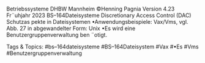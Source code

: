 Betriebssysteme DHBW Mannheim ©Henning Pagnia Version 4.23 Fr¨uhjahr 2023 BS–164Dateisysteme Discretionary Access Control (DAC) Schutzas pekte in Dateisystemen
•Anwendungsbeispiele:
Vax/Vms, vgl. Abb. 27
in abgewandelter Form: Unix
•Es wird eine Benutzergruppenverwaltung ben ¨otigt.

   Tags & Topics:
   #bs–164dateisysteme
   #BS–164Dateisystem
   #Vax
   #•Es
   #Vms
   #Benutzergruppenverwaltung